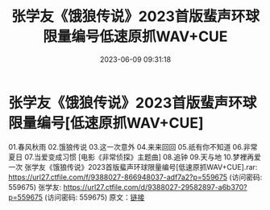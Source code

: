 ﻿---
title: 张学友《饿狼传说》2023首版蜚声环球限量编号低速原抓WAV+CUE
date: 2023-06-09 09:31:18
categories: WAV车载音乐、镜像
tags: 华语中文
---
# 张学友《饿狼传说》2023首版蜚声环球限量编号[低速原抓WAV+CUE]

01.春风秋雨
02.饿狼传说
03.这一次意外
04.来来回回
05.祇有你不知道
06.非常夏日
07.当爱变成习惯 [电影《非常侦探》主题曲]
08.追钟
09.天与地
10.梦裡再爱一次
张学友《饿狼传说》2023首版蜚声环球限量编号[低速原抓WAV+CUE].rar: https://url27.ctfile.com/f/9388027-866948037-adf7a2?p=559675
(访问密码: 559675)
张学友: https://url27.ctfile.com/d/9388027-29582897-a6b370?p=559675
(访问密码: 559675)
原文：[链接](https://blog.sina.com.cn/s/blog_1647c7e760103129i.html)